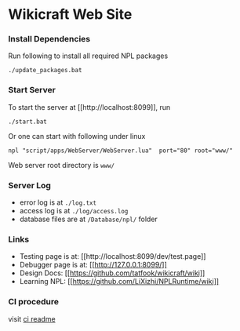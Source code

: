 # Wikicraft Web Site

### Install Dependencies
Run following to install all required NPL packages
```
./update_packages.bat
```

### Start Server
To start the server at [[http://localhost:8099]], run
```
./start.bat
```
Or one can start with following under linux
```
npl "script/apps/WebServer/WebServer.lua"  port="80" root="www/"
```

Web server root directory is `www/` 

### Server Log
- error log is at `./log.txt`
- access log is at `./log/access.log`
- database files are at `/Database/npl/` folder

### Links
- Testing page is at: [[http://localhost:8099/dev/test.page]]
- Debugger page is at: [[http://127.0.0.1:8099/]]
- Design Docs: [[https://github.com/tatfook/wikicraft/wiki]]
- Learning NPL: [[https://github.com/LiXizhi/NPLRuntime/wiki]]

### CI procedure

visit [ci readme](./readme.ci.md)
